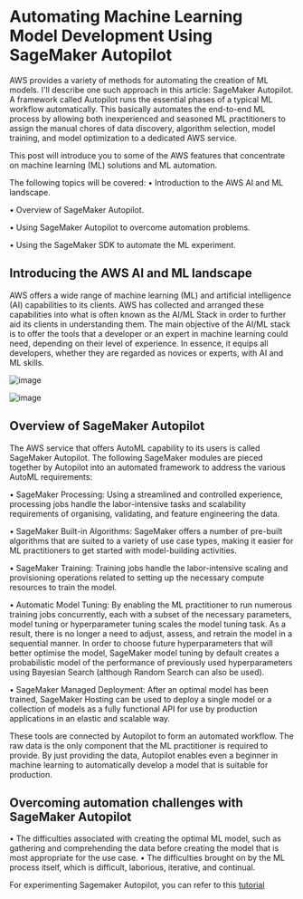 # Automating Machine Learning Model Development Using SageMaker Autopilot

AWS provides a variety of methods for automating the creation of ML models. I'll describe one such approach in this article: SageMaker Autopilot. A framework called Autopilot runs the essential phases of a typical ML workflow automatically. This basically automates the end-to-end ML process by allowing both inexperienced and seasoned ML practitioners to assign the manual chores of data discovery, algorithm selection, model training, and model optimization to a dedicated AWS service.

This post will introduce you to some of the AWS features that concentrate on machine learning (ML) solutions and ML automation.

The following topics will be covered: 
  • Introduction to the AWS AI and ML landscape.
  
  • Overview of SageMaker Autopilot.
  
  • Using SageMaker Autopilot to overcome automation problems.
  
  • Using the SageMaker SDK to automate the ML experiment.


## Introducing the AWS AI and ML landscape

AWS offers a wide range of machine learning (ML) and artificial intelligence (AI) capabilities to its clients. AWS has collected and arranged these capabilities into what is often known as the AI/ML Stack in order to further aid its clients in understanding them. The main objective of the AI/ML stack is to offer the tools that a developer or an expert in machine learning could need, depending on their level of experience. In essence, it equips all developers, whether they are regarded as novices or experts, with AI and ML skills. 

![image](https://user-images.githubusercontent.com/23625821/191805882-11ffbc89-818c-403e-b67a-8bf82a88c5d4.png)


![image](https://user-images.githubusercontent.com/23625821/191806161-3355ff90-f041-4b60-b1c6-072532d7589e.png)

## Overview of SageMaker Autopilot

The AWS service that offers AutoML capability to its users is called SageMaker Autopilot. The following SageMaker modules are pieced together by Autopilot into an automated framework to address the various AutoML requirements:

• SageMaker Processing: Using a streamlined and controlled experience, processing jobs handle the labor-intensive tasks and scalability requirements of organising, validating, and feature engineering the data.

• SageMaker Built-in Algorithms: SageMaker offers a number of pre-built algorithms that are suited to a variety of use case types, making it easier for ML practitioners to get started with model-building activities.

• SageMaker Training: Training jobs handle the labor-intensive scaling and provisioning operations related to setting up the necessary compute resources to train the model.

• Automatic Model Tuning: By enabling the ML practitioner to run numerous training jobs concurrently, each with a subset of the necessary parameters, model tuning or hyperparameter tuning scales the model tuning task. As a result, there is no longer a need to adjust, assess, and retrain the model in a sequential manner. In order to choose future hyperparameters that will better optimise the model, SageMaker model tuning by default creates a probabilistic model of the performance of previously used hyperparameters using Bayesian Search (although Random Search can also be used).

• SageMaker Managed Deployment: After an optimal model has been trained, SageMaker Hosting can be used to deploy a single model or a collection of models as a fully functional API for use by production applications in an elastic and scalable way.


These tools are connected by Autopilot to form an automated workflow. The raw data is the only component that the ML practitioner is required to provide. By just providing the data, Autopilot enables even a beginner in machine learning to automatically develop a model that is suitable for production.


## Overcoming automation challenges with SageMaker Autopilot

• The difficulties associated with creating the optimal ML model, such as gathering and comprehending the data before creating the model that is most appropriate for the use case.
• The difficulties brought on by the ML process itself, which is difficult, laborious, iterative, and continual.



For experimenting Sagemaker Autopilot, you can refer to this <a href="https://aws.amazon.com/getting-started/hands-on/create-machine-learning-model-automatically-sagemaker-autopilot/#"> tutorial </a>
